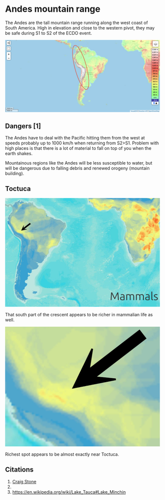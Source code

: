 # Andes mountain range

The Andes are the tall mountain range running along the west coast of South America. High in elevation and close to the western pivot, they may be safe during S1 to S2 of the ECDO event.

![](img/andes.png)

## Dangers [1]

The Andes have to deal with the Pacific hitting them from the west at speeds probably up to 1000 km/h when returning from S2>S1. Problem with high places is that there is a lot of material to fall on top of you when the earth shakes.

Mountainous regions like the Andes will be less susceptible to water, but will be dangerous due to falling debris and renewed orogeny (mountain building).

## Toctuca

![](img/toctuca1.jpg)

That south part of the crescent appears to be richer in mammalian life as well.

![](img/toctuca2.jpg)

Richest spot appears to be almost exactly near Toctuca.

## Citations

1. [Craig Stone](https://nobulart.com)
2. 
3. https://en.wikipedia.org/wiki/Lake_Tauca#Lake_Minchin
